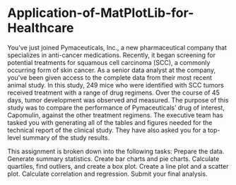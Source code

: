 # Application-of-MatPlotLib-for-Healthcare
You've just joined Pymaceuticals, Inc., a new pharmaceutical company that specializes in anti-cancer medications. Recently, it began screening for potential treatments for squamous cell carcinoma (SCC), a commonly occurring form of skin cancer.
As a senior data analyst at the company, you've been given access to the complete data from their most recent animal study. In this study, 249 mice who were identified with SCC tumors received treatment with a range of drug regimens. Over the course of 45 days, tumor development was observed and measured. The purpose of this study was to compare the performance of Pymaceuticals’ drug of interest, Capomulin, against the other treatment regimens.
The executive team has tasked you with generating all of the tables and figures needed for the technical report of the clinical study. They have also asked you for a top-level summary of the study results.

This assignment is broken down into the following tasks:
  Prepare the data.
  Generate summary statistics.
  Create bar charts and pie charts.
  Calculate quartiles, find outliers, and create a box plot.
  Create a line plot and a scatter plot.
  Calculate correlation and regression.
  Submit your final analysis.
